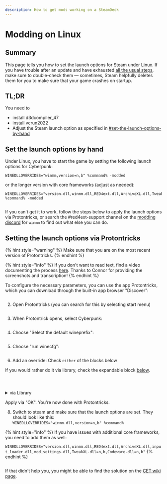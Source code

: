 ```yaml
---
description: How to get mods working on a SteamDeck
---
```


# Modding on Linux

## Summary

This page tells you how to set the launch options for Steam under Linux. If you have trouble after an update and have exhausted [all the usual steps](../user-guide-troubleshooting/users-troubleshooting-after-a-game-update.md), make sure to double-check them — sometimes, Steam helpfully deletes them for you to make sure that your game crashes on startup.

## TL;DR

You need to&#x20;

* install d3dcompiler\_47
* install vcrun2022
* Adjust the Steam launch option as specified in [#set-the-launch-options-by-hand](modding-on-linux.md#set-the-launch-options-by-hand "mention")

## Set the launch options by hand

Under Linux, you have to start the game by setting the following launch options for Cyberpunk:

```
WINEDLLOVERRIDES="winmm,version=n,b" %command% -modded
```

or the longer version with core frameworks (adjust as needed):

```
WINEDLLOVERRIDES="version.dll,winmm.dll,RED4ext.dll,ArchiveXL.dll,TweakXL.dll=n,b,Codeware.dll=n,b" %command% -modded
```

<figure><img src="../../.gitbook/assets/linux_modding_8.png" alt=""><figcaption></figcaption></figure>

If you can't get it to work, follow the steps below to apply the launch options via Protontricks, or search the #red4ext-support channel on the [modding discord](https://discord.gg/redmodding) for `winmm` to find out what else you can do.

## Setting the launch options via Protontricks

{% hint style="warning" %}
Make sure that you are on the most recent version of Protontricks.
{% endhint %}

{% hint style="info" %}
If you don't want to read text, find a video documenting the process [here](https://youtu.be/CYKCOBaZpBU?t=110). Thanks to Connor for providing the screenshots and transcription!
{% endhint %}

To configure the necessary parameters, you can use the app Protontricks, which you can download through the built-in app browser "Discover":&#x20;

<figure><img src="../../.gitbook/assets/linux_modding_proton_1.png" alt=""><figcaption></figcaption></figure>

2. Open Protontricks (you can search for this by selecting start menu)

<figure><img src="../../.gitbook/assets/linux_modding_protontricks_2.png" alt=""><figcaption></figcaption></figure>

3. When Protontrick opens, select Cyberpunk:

<figure><img src="../../.gitbook/assets/linux_modding_3.png" alt=""><figcaption></figcaption></figure>

4. Choose "Select the default wineprefix":

<figure><img src="../../.gitbook/assets/linux_modding_4.png" alt=""><figcaption></figcaption></figure>

5. Choose "run winecfg":

<figure><img src="../../.gitbook/assets/linux_modding_5.png" alt=""><figcaption></figcaption></figure>

6. Add an override: Check `either` of the blocks below

If you would rather do it via library, check the expandable block [below](modding-on-linux.md#via-library).

<figure><img src="../../.gitbook/assets/protontricks_dll_1.png" alt=""><figcaption></figcaption></figure>

<figure><img src="../../.gitbook/assets/protontricks_dll_2.png" alt=""><figcaption></figcaption></figure>

<figure><img src="../../.gitbook/assets/protontricks_dll_3.png" alt=""><figcaption></figcaption></figure>

<details>

<summary>via Library</summary>

\
Switch to the libraries tab and open the drop down menu

<img src="../../.gitbook/assets/linux_modding_6.png" alt="" data-size="original">

Select "version" and "Add"

<img src="../../.gitbook/assets/linux_modding_7.png" alt="" data-size="original">



Repeat the process for `d3dcompiler_47`



</details>

Apply via "OK". You're now done with Protontricks.

8. Switch to steam and make sure that the launch options are set. They should look like this:\
   `WINEDLLOVERRIDES="winmm.dll,version=n,b" %command%`

{% hint style="info" %}
If you have issues with additional core frameworks, you need to add them as well:

`WINEDLLOVERRIDES="version.dll,winmm.dll,RED4ext.dll,ArchiveXL.dll,input_loader.dll,mod_settings.dll,TweakXL.dll=n,b,Codeware.dll=n,b"`
{% endhint %}

<figure><img src="../../.gitbook/assets/linux_modding_8.png" alt=""><figcaption></figcaption></figure>

If that didn't help you, you might be able to find the solution on the [CET wiki page](https://wiki.redmodding.org/cyber-engine-tweaks/getting-started/installing/untitled).

